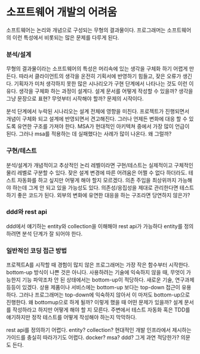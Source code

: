 # 소프트웨어 개발의 어려움

소프트웨어는 논리와 개념으로 구성되는 무형의 결과물이다.
프로그래머는 소프트웨어의 이런 특성에서 비롯되는 많은 문제를 다루게 된다.

### 분석/설계

무형의 결과물이라는 소프트웨어의 특성은 머리속에 있는 생각을 구체화 하기 어렵게 만든다.
따라서 클라이언트의 생각을 온전히 기획서에 반영하기 힘들고, 잦은 오류가 생긴다.
기획자가 미처 생각하지 못한 많은 시나리오가 구현 단계에서 나타나는 것도 이런 이유다.
생각을 구체화 하는 과정이 설계다. 설계 문서를 어떻게 작성할 수 있을까?
생각을 그냥 문장으로 표현? 무엇부터 시작해야 할까?
문제의 시작이다.

분석 단계에서 누락된 시나리오는 설계 전체에 영향을 미친다.
프로젝트가 진행되면서 개념이 구체화 되고 설계에 반영되면서 견고해진다.
그러나 언제든 변화에 대응 할 수 있도록 유연한 구조를 가져야 한다.
MSA가 현대적인 아키텍쳐 중에서 가장 많이 언급이 된다.
그러나 msa를 적용하는 데 실패했다는 사례가 많이 나온다.
왜 그럴까?

### 구현/테스트

분석/설계가 개념적이고 추상적인 논리 레벨이라면 구현/테스트는 실제적이고 구체적인 물리 레벨로 구분할 수 있다.
잦은 설계 변경에 따른 어려움은 어쩔 수 없다 하더라도. 테스트 자동화를 하고 싶지만 어떻게 해야 할지 모르겠다.
의존 주입을 최상위까지 가능해야 하는데 그게 안 되고 있을 가능성도 있다.
의존성/응집성을 제대로 관리한다면 테스트 하기 좋은 코드가 된다. 외부의 변화에 유연한 대응을 하는 구조라면 당연하지 않은가?

### ddd와 rest api

ddd에서 얘기하는 entity와 collection을 이해해야 rest api가 가능하다
entity를 정의하려면 분석 단계가 잘 되어야 한다.

### 일반적인 코딩 접근 방법

프로젝트A를 시작할 때 경험이 많지 않은 프로그래머는 가장 작은 함수부터 시작한다.
bottom-up 방식이 나쁜 것은 아니다. 사용하려는 기술에 익숙하지 않을 때, 무엇이 가능한지 기능 파악조차 안 된 상태에서는 bottom-up이 적당하다.
새로운 기술, 연구과제 등등이 있겠다.
상용 제품이나 서비스에는 bottom-up 보다는 top-down 접근이 유용하다. 그러나 프로그래머는 top-down에 익숙하지 않아서 이 마저도 bottom-up으로 진행한다.
왜 bottomup으로 하게 될까? 이렇게 했을 때 어떤 문제가 있을까?
설계 문서를 작성하라고 하지만 어떻게 해야 할 지 모른다.
주변에서 테스트 자동화 혹은 TDD를 얘기하지만 정작 테스트를 어떻게 작성해야 하는지 막막하다.

rest api를 정의하기 어렵다. entity? collection?
현대적인 개발 인프라에서 제시하는 가이드를 충실히 따라가기도 어렵다.
docker? msa? ddd? 그게 과연 적당한가? 의문도 든다.
